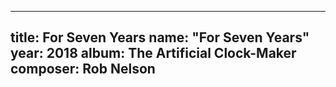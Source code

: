 
---
title: For Seven Years
name: "For Seven Years"
year:  2018
album: The Artificial Clock-Maker
composer: Rob Nelson
---
